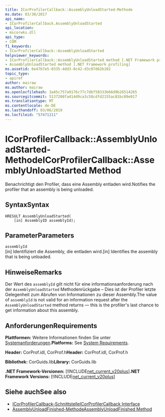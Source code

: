 ```yaml
---
title: ICorProfilerCallback::AssemblyUnloadStarted-Methode
ms.date: 03/30/2017
api_name:
- ICorProfilerCallback.AssemblyUnloadStarted
api_location:
- mscorwks.dll
api_type:
- COM
f1_keywords:
- ICorProfilerCallback::AssemblyUnloadStarted
helpviewer_keywords:
- ICorProfilerCallback::AssemblyUnloadStarted method [.NET Framework profiling]
- AssemblyUnloadStarted method [.NET Framework profiling]
ms.assetid: 6e47b7e5-0335-4dd3-8c42-d3c07d62b102
topic_type:
- apiref
author: mairaw
ms.author: mairaw
ms.openlocfilehash: 3a45c757a9176c77c7dbf58333b66d9b26514265
ms.sourcegitcommit: 5137208fa414d9ca3c58cdfd2155ac81bc89e917
ms.translationtype: MT
ms.contentlocale: de-DE
ms.lasthandoff: 03/06/2019
ms.locfileid: "57471211"
---
```

# <a name="icorprofilercallbackassemblyunloadstarted-method"></a><span data-ttu-id="a753e-102">ICorProfilerCallback::AssemblyUnloadStarted-Methode</span><span class="sxs-lookup"><span data-stu-id="a753e-102">ICorProfilerCallback::AssemblyUnloadStarted Method</span></span>
<span data-ttu-id="a753e-103">Benachrichtigt den Profiler, dass eine Assembly entladen wird.</span><span class="sxs-lookup"><span data-stu-id="a753e-103">Notifies the profiler that an assembly is being unloaded.</span></span>  
  
## <a name="syntax"></a><span data-ttu-id="a753e-104">Syntax</span><span class="sxs-lookup"><span data-stu-id="a753e-104">Syntax</span></span>  
  
```  
HRESULT AssemblyUnloadStarted(  
    [in] AssemblyID assemblyId);  
```  
  
## <a name="parameters"></a><span data-ttu-id="a753e-105">Parameter</span><span class="sxs-lookup"><span data-stu-id="a753e-105">Parameters</span></span>  
 `assemblyId`  
 <span data-ttu-id="a753e-106">[in] Identifiziert die Assembly, die entladen wird.</span><span class="sxs-lookup"><span data-stu-id="a753e-106">[in] Identifies the assembly that is being unloaded.</span></span>  
  
## <a name="remarks"></a><span data-ttu-id="a753e-107">Hinweise</span><span class="sxs-lookup"><span data-stu-id="a753e-107">Remarks</span></span>  
 <span data-ttu-id="a753e-108">Der Wert des `assemblyId` gilt nicht für eine informationsanforderung nach der `AssemblyUnloadStarted` Methodenrückgabe – Dies ist der Profiler letzte Gelegenheit zum Abrufen von Informationen zu dieser Assembly.</span><span class="sxs-lookup"><span data-stu-id="a753e-108">The value of `assemblyId` is not valid for an information request after the `AssemblyUnloadStarted` method returns — this is the profiler's last chance to get information about this assembly.</span></span>  
  
## <a name="requirements"></a><span data-ttu-id="a753e-109">Anforderungen</span><span class="sxs-lookup"><span data-stu-id="a753e-109">Requirements</span></span>  
 <span data-ttu-id="a753e-110">**Plattformen:** Weitere Informationen finden Sie unter [Systemanforderungen](../../../../docs/framework/get-started/system-requirements.md).</span><span class="sxs-lookup"><span data-stu-id="a753e-110">**Platforms:** See [System Requirements](../../../../docs/framework/get-started/system-requirements.md).</span></span>  
  
 <span data-ttu-id="a753e-111">**Header:** CorProf.idl, CorProf.h</span><span class="sxs-lookup"><span data-stu-id="a753e-111">**Header:** CorProf.idl, CorProf.h</span></span>  
  
 <span data-ttu-id="a753e-112">**Bibliothek:** CorGuids.lib</span><span class="sxs-lookup"><span data-stu-id="a753e-112">**Library:** CorGuids.lib</span></span>  
  
 <span data-ttu-id="a753e-113">**.NET Framework-Versionen:** [!INCLUDE[net_current_v20plus](../../../../includes/net-current-v20plus-md.md)]</span><span class="sxs-lookup"><span data-stu-id="a753e-113">**.NET Framework Versions:** [!INCLUDE[net_current_v20plus](../../../../includes/net-current-v20plus-md.md)]</span></span>  
  
## <a name="see-also"></a><span data-ttu-id="a753e-114">Siehe auch</span><span class="sxs-lookup"><span data-stu-id="a753e-114">See also</span></span>
- [<span data-ttu-id="a753e-115">ICorProfilerCallback-Schnittstelle</span><span class="sxs-lookup"><span data-stu-id="a753e-115">ICorProfilerCallback Interface</span></span>](../../../../docs/framework/unmanaged-api/profiling/icorprofilercallback-interface.md)
- [<span data-ttu-id="a753e-116">AssemblyUnloadFinished-Methode</span><span class="sxs-lookup"><span data-stu-id="a753e-116">AssemblyUnloadFinished Method</span></span>](../../../../docs/framework/unmanaged-api/profiling/icorprofilercallback-assemblyunloadfinished-method.md)
